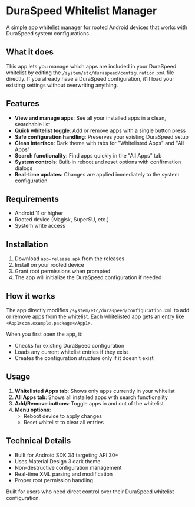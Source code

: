 # DuraSpeed Whitelist Manager

A simple app whitelist manager for rooted Android devices that works with DuraSpeed system configurations.

## What it does

This app lets you manage which apps are included in your DuraSpeed whitelist by editing the `/system/etc/duraspeed/configuration.xml` file directly. If you already have a DuraSpeed configuration, it'll load your existing settings without overwriting anything.

## Features

- **View and manage apps**: See all your installed apps in a clean, searchable list
- **Quick whitelist toggle**: Add or remove apps with a single button press  
- **Safe configuration handling**: Preserves your existing DuraSpeed setup
- **Clean interface**: Dark theme with tabs for "Whitelisted Apps" and "All Apps"
- **Search functionality**: Find apps quickly in the "All Apps" tab
- **System controls**: Built-in reboot and reset options with confirmation dialogs
- **Real-time updates**: Changes are applied immediately to the system configuration

## Requirements

- Android 11 or higher
- Rooted device (Magisk, SuperSU, etc.)
- System write access

## Installation

1. Download `app-release.apk` from the releases
2. Install on your rooted device
3. Grant root permissions when prompted
4. The app will initialize the DuraSpeed configuration if needed

## How it works

The app directly modifies `/system/etc/duraspeed/configuration.xml` to add or remove apps from the whitelist. Each whitelisted app gets an entry like `<App1>com.example.package</App1>`.

When you first open the app, it:
- Checks for existing DuraSpeed configuration
- Loads any current whitelist entries if they exist
- Creates the configuration structure only if it doesn't exist

## Usage

1. **Whitelisted Apps tab**: Shows only apps currently in your whitelist
2. **All Apps tab**: Shows all installed apps with search functionality
3. **Add/Remove buttons**: Toggle apps in and out of the whitelist
4. **Menu options**: 
   - Reboot device to apply changes
   - Reset whitelist to clear all entries

## Technical Details

- Built for Android SDK 34 targeting API 30+
- Uses Material Design 3 dark theme
- Non-destructive configuration management
- Real-time XML parsing and modification
- Proper root permission handling

Built for users who need direct control over their DuraSpeed whitelist configuration.